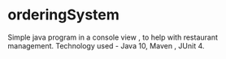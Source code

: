 # orderingSystem

Simple java program in a console view , to help with restaurant management.
Technology used - Java 10, Maven , JUnit 4.
